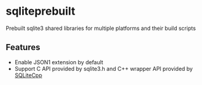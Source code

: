 # sqliteprebuilt
Prebuilt sqlite3 shared libraries for multiple platforms and their build scripts

## Features
* Enable JSON1 extension by default
* Support C API provided by sqlite3.h and C++ wrapper API provided by [SQLiteCpp](https://github.com/SRombauts/SQLiteCpp)
